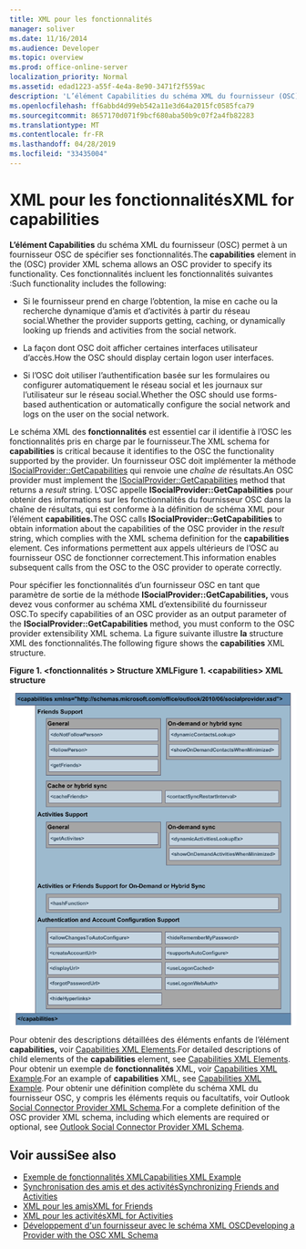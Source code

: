 ```yaml
---
title: XML pour les fonctionnalités
manager: soliver
ms.date: 11/16/2014
ms.audience: Developer
ms.topic: overview
ms.prod: office-online-server
localization_priority: Normal
ms.assetid: edad1223-a55f-4e4a-8e90-3471f2f559ac
description: 'L’élément Capabilities du schéma XML du fournisseur (OSC) permet à un fournisseur OSC de spécifier ses fonctionnalités. Ces fonctionnalités incluent les fonctionnalités suivantes :'
ms.openlocfilehash: ff6abbd4d99eb542a11e3d64a2015fc0585fca79
ms.sourcegitcommit: 8657170d071f9bcf680aba50b9c07f2a4fb82283
ms.translationtype: MT
ms.contentlocale: fr-FR
ms.lasthandoff: 04/28/2019
ms.locfileid: "33435004"
---
```

# <a name="xml-for-capabilities"></a><span data-ttu-id="bbfe9-104">XML pour les fonctionnalités</span><span class="sxs-lookup"><span data-stu-id="bbfe9-104">XML for capabilities</span></span>

<span data-ttu-id="bbfe9-105">**L’élément Capabilities** du schéma XML du fournisseur (OSC) permet à un fournisseur OSC de spécifier ses fonctionnalités.</span><span class="sxs-lookup"><span data-stu-id="bbfe9-105">The **capabilities** element in the (OSC) provider XML schema allows an OSC provider to specify its functionality.</span></span> <span data-ttu-id="bbfe9-106">Ces fonctionnalités incluent les fonctionnalités suivantes :</span><span class="sxs-lookup"><span data-stu-id="bbfe9-106">Such functionality includes the following:</span></span> 
  
- <span data-ttu-id="bbfe9-107">Si le fournisseur prend en charge l’obtention, la mise en cache ou la recherche dynamique d’amis et d’activités à partir du réseau social.</span><span class="sxs-lookup"><span data-stu-id="bbfe9-107">Whether the provider supports getting, caching, or dynamically looking up friends and activities from the social network.</span></span>
    
- <span data-ttu-id="bbfe9-108">La façon dont OSC doit afficher certaines interfaces utilisateur d’accès.</span><span class="sxs-lookup"><span data-stu-id="bbfe9-108">How the OSC should display certain logon user interfaces.</span></span>
    
- <span data-ttu-id="bbfe9-109">Si l’OSC doit utiliser l’authentification basée sur les formulaires ou configurer automatiquement le réseau social et les journaux sur l’utilisateur sur le réseau social.</span><span class="sxs-lookup"><span data-stu-id="bbfe9-109">Whether the OSC should use forms-based authentication or automatically configure the social network and logs on the user on the social network.</span></span>
    
<span data-ttu-id="bbfe9-110">Le schéma XML des **fonctionnalités** est essentiel car il identifie à l’OSC les fonctionnalités pris en charge par le fournisseur.</span><span class="sxs-lookup"><span data-stu-id="bbfe9-110">The XML schema for **capabilities** is critical because it identifies to the OSC the functionality supported by the provider.</span></span> <span data-ttu-id="bbfe9-111">Un fournisseur OSC doit implémenter la méthode [ISocialProvider::GetCapabilities](isocialprovider-getcapabilities.md) qui renvoie une  _chaîne de_ résultats.</span><span class="sxs-lookup"><span data-stu-id="bbfe9-111">An OSC provider must implement the [ISocialProvider::GetCapabilities](isocialprovider-getcapabilities.md) method that returns a  _result_ string.</span></span> <span data-ttu-id="bbfe9-112">L’OSC appelle **ISocialProvider::GetCapabilities** pour obtenir des informations sur  les fonctionnalités du fournisseur OSC dans la chaîne de résultats, qui est conforme à la définition de schéma XML pour l’élément **capabilities.**</span><span class="sxs-lookup"><span data-stu-id="bbfe9-112">The OSC calls **ISocialProvider::GetCapabilities** to obtain information about the capabilities of the OSC provider in the  _result_ string, which complies with the XML schema definition for the **capabilities** element.</span></span> <span data-ttu-id="bbfe9-113">Ces informations permettent aux appels ultérieurs de l’OSC au fournisseur OSC de fonctionner correctement.</span><span class="sxs-lookup"><span data-stu-id="bbfe9-113">This information enables subsequent calls from the OSC to the OSC provider to operate correctly.</span></span> 
  
<span data-ttu-id="bbfe9-114">Pour spécifier les fonctionnalités d’un fournisseur OSC en tant que paramètre de sortie de la méthode **ISocialProvider::GetCapabilities,** vous devez vous conformer au schéma XML d’extensibilité du fournisseur OSC.</span><span class="sxs-lookup"><span data-stu-id="bbfe9-114">To specify capabilities of an OSC provider as an output parameter of the **ISocialProvider::GetCapabilities** method, you must conform to the OSC provider extensibility XML schema.</span></span> <span data-ttu-id="bbfe9-115">La figure suivante illustre **la** structure XML des fonctionnalités.</span><span class="sxs-lookup"><span data-stu-id="bbfe9-115">The following figure shows the **capabilities** XML structure.</span></span> 
  
<span data-ttu-id="bbfe9-116">**Figure 1. \<fonctionnalités \> Structure XML**</span><span class="sxs-lookup"><span data-stu-id="bbfe9-116">**Figure 1. \<capabilities\> XML structure**</span></span>

![Structure XML des fonctionnalités](media/ol14oscref_Specifyingxmlforcapabilities_image1.gif)
  
<span data-ttu-id="bbfe9-118">Pour obtenir des descriptions détaillées des éléments enfants de l’élément **capabilities,** voir [Capabilities XML Elements](capabilities-xml-elements.md).</span><span class="sxs-lookup"><span data-stu-id="bbfe9-118">For detailed descriptions of child elements of the **capabilities** element, see [Capabilities XML Elements](capabilities-xml-elements.md).</span></span> <span data-ttu-id="bbfe9-119">Pour obtenir un exemple de **fonctionnalités** XML, voir [Capabilities XML Example](capabilities-xml-example.md).</span><span class="sxs-lookup"><span data-stu-id="bbfe9-119">For an example of **capabilities** XML, see [Capabilities XML Example](capabilities-xml-example.md).</span></span> <span data-ttu-id="bbfe9-120">Pour obtenir une définition complète du schéma XML du fournisseur OSC, y compris les éléments requis ou facultatifs, voir Outlook [Social Connector Provider XML Schema](outlook-social-connector-provider-xml-schema.md).</span><span class="sxs-lookup"><span data-stu-id="bbfe9-120">For a complete definition of the OSC provider XML schema, including which elements are required or optional, see [Outlook Social Connector Provider XML Schema](outlook-social-connector-provider-xml-schema.md).</span></span>
  
## <a name="see-also"></a><span data-ttu-id="bbfe9-121">Voir aussi</span><span class="sxs-lookup"><span data-stu-id="bbfe9-121">See also</span></span>

- [<span data-ttu-id="bbfe9-122">Exemple de fonctionnalités XML</span><span class="sxs-lookup"><span data-stu-id="bbfe9-122">Capabilities XML Example</span></span>](capabilities-xml-example.md)  
- [<span data-ttu-id="bbfe9-123">Synchronisation des amis et des activités</span><span class="sxs-lookup"><span data-stu-id="bbfe9-123">Synchronizing Friends and Activities</span></span>](synchronizing-friends-and-activities.md)  
- [<span data-ttu-id="bbfe9-124">XML pour les amis</span><span class="sxs-lookup"><span data-stu-id="bbfe9-124">XML for Friends</span></span>](xml-for-friends.md)  
- [<span data-ttu-id="bbfe9-125">XML pour les activités</span><span class="sxs-lookup"><span data-stu-id="bbfe9-125">XML for Activities</span></span>](xml-for-activities.md)
- [<span data-ttu-id="bbfe9-126">Développement d'un fournisseur avec le schéma XML OSC</span><span class="sxs-lookup"><span data-stu-id="bbfe9-126">Developing a Provider with the OSC XML Schema</span></span>](developing-a-provider-with-the-osc-xml-schema.md)

